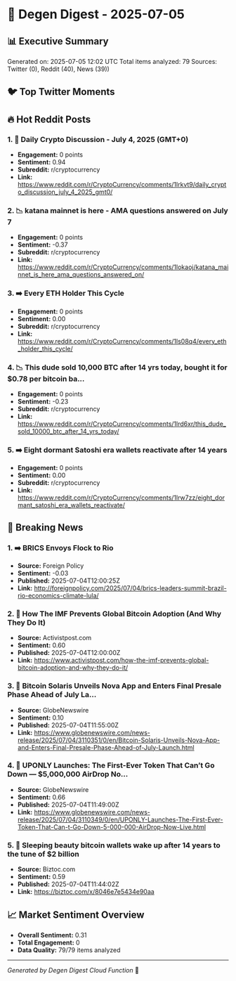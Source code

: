 # 🚀 Degen Digest - 2025-07-05

## 📊 Executive Summary
Generated on: 2025-07-05 12:02 UTC
Total items analyzed: 79
Sources: Twitter (0), Reddit (40), News (39))

## 🐦 Top Twitter Moments

## 🔥 Hot Reddit Posts

### 1. 🚀 Daily Crypto Discussion - July 4, 2025 (GMT+0)
- **Engagement:** 0 points
- **Sentiment:** 0.94
- **Subreddit:** r/cryptocurrency
- **Link:** https://www.reddit.com/r/CryptoCurrency/comments/1lrkvt9/daily_crypto_discussion_july_4_2025_gmt0/

### 2. 📉 katana mainnet is here - AMA questions answered on July 7
- **Engagement:** 0 points
- **Sentiment:** -0.37
- **Subreddit:** r/cryptocurrency
- **Link:** https://www.reddit.com/r/CryptoCurrency/comments/1lokaoj/katana_mainnet_is_here_ama_questions_answered_on/

### 3. ➡️ Every ETH Holder This Cycle
- **Engagement:** 0 points
- **Sentiment:** 0.00
- **Subreddit:** r/cryptocurrency
- **Link:** https://www.reddit.com/r/CryptoCurrency/comments/1ls08q4/every_eth_holder_this_cycle/

### 4. 📉 This dude sold 10,000 BTC after 14 yrs today, bought it for $0.78 per bitcoin ba...
- **Engagement:** 0 points
- **Sentiment:** -0.23
- **Subreddit:** r/cryptocurrency
- **Link:** https://www.reddit.com/r/CryptoCurrency/comments/1lrd6xr/this_dude_sold_10000_btc_after_14_yrs_today/

### 5. ➡️ Eight dormant Satoshi era wallets reactivate after 14 years
- **Engagement:** 0 points
- **Sentiment:** 0.00
- **Subreddit:** r/cryptocurrency
- **Link:** https://www.reddit.com/r/CryptoCurrency/comments/1lrw7zz/eight_dormant_satoshi_era_wallets_reactivate/

## 📰 Breaking News

### 1. ➡️ BRICS Envoys Flock to Rio
- **Source:** Foreign Policy
- **Sentiment:** -0.03
- **Published:** 2025-07-04T12:00:25Z
- **Link:** http://foreignpolicy.com/2025/07/04/brics-leaders-summit-brazil-rio-economics-climate-lula/

### 2. 🚀 How The IMF Prevents Global Bitcoin Adoption (And Why They Do It)
- **Source:** Activistpost.com
- **Sentiment:** 0.60
- **Published:** 2025-07-04T12:00:00Z
- **Link:** https://www.activistpost.com/how-the-imf-prevents-global-bitcoin-adoption-and-why-they-do-it/

### 3. 🚀 Bitcoin Solaris Unveils Nova App and Enters Final Presale Phase Ahead of July La...
- **Source:** GlobeNewswire
- **Sentiment:** 0.10
- **Published:** 2025-07-04T11:55:00Z
- **Link:** https://www.globenewswire.com/news-release/2025/07/04/3110351/0/en/Bitcoin-Solaris-Unveils-Nova-App-and-Enters-Final-Presale-Phase-Ahead-of-July-Launch.html

### 4. 🚀 UPONLY Launches: The First-Ever Token That Can’t Go Down — $5,000,000 AirDrop No...
- **Source:** GlobeNewswire
- **Sentiment:** 0.66
- **Published:** 2025-07-04T11:49:00Z
- **Link:** https://www.globenewswire.com/news-release/2025/07/04/3110349/0/en/UPONLY-Launches-The-First-Ever-Token-That-Can-t-Go-Down-5-000-000-AirDrop-Now-Live.html

### 5. 🚀 Sleeping beauty bitcoin wallets wake up after 14 years to the tune of $2 billion
- **Source:** Biztoc.com
- **Sentiment:** 0.59
- **Published:** 2025-07-04T11:44:02Z
- **Link:** https://biztoc.com/x/8046e7e5434e90aa

## 📈 Market Sentiment Overview
- **Overall Sentiment:** 0.31
- **Total Engagement:** 0
- **Data Quality:** 79/79 items analyzed

---
*Generated by Degen Digest Cloud Function* 🤖
